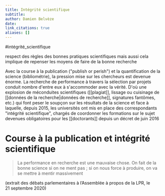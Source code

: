 ```yaml
---
title: Intégrité scientifique
subtitle:
author: Damien Belvèze
date: 
link_citations: true
aliases: []
---
```

#intégrité_scientifique 

respect des règles des bonnes pratiques scientifiques mais aussi cela implique de repenser les moyens de faire de la bonne recherche

Avec la course à la publication ("publish or perish") et la quantification de la science (bibliométrie), la pression mise sur les chercheurs est devenue énorme. La recherche de performance à travers la sélection par projets conduit nombre d'entre eux à s'accommoder avec la vérité. D'où une explosion de méconduites scientifiques ([[plagiat]], lissage ou cuisinage de [[données de la recherche|données de recherche]], signatures fantômes, etc.) qui font peser le soupçon sur les résultats de la science et face à laquelle, depuis 2015, les universités ont mis en place des correspondants "intégrité scientifique", chargés de coordonner les formations sur le sujet devenues obligatoires pour les [[doctorants]] depuis un décret de juin 2016

# Course à la publication et intégrité scientifique

> La performance en recherche est une mauvaise chose. On fait de la bonne science si on ne ment pas ; si on nous force à produire, on va se mettre à mentir massivement

(extrait des débats parlementaires à l’Assemblée à propos de la LPR, le 21 septembre 2020)
